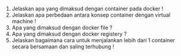 1. Jelaskan apa yang dimaksud dengan container pada docker !
2. Jelaskan apa perbedaan antara konsep container dengan virtual machine !
3. Apa yang dimaksud dengan docker file ?
4. Apa yang dimaksud dengan docker registery ?
5. Jelaskan bagaimana cara untuk menjalankan lebih dari 1 container secara bersamaan dan saling terhubung !